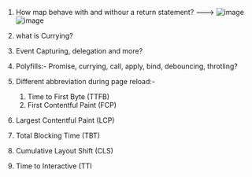 1. How map behave with and withour a return statement?
   --->
   ![image](https://github.com/user-attachments/assets/62779210-92cb-47d9-aa48-3c74644c35b9)
   ![image](https://github.com/user-attachments/assets/dcade9c2-c087-4f52-bf89-4b568757c294)

2. what is Currying?
   
3. Event Capturing, delegation and more?

4. Polyfills:- Promise, currying, call, apply, bind, debouncing, throtling?
5. Different abbreviation during page reload:-
   1. Time to First Byte (TTFB)
   2. First Contentful Paint (FCP)

3. Largest Contentful Paint (LCP)

4. Total Blocking Time (TBT)

5. Cumulative Layout Shift (CLS)

6. Time to Interactive (TTI


